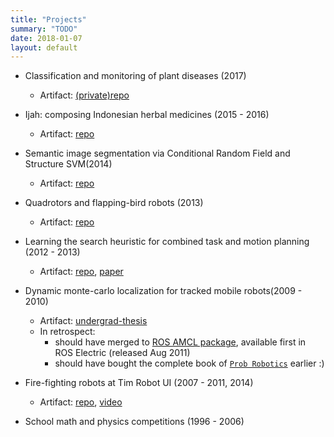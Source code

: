 ```yaml
---
title: "Projects"
summary: "TODO"
date: 2018-01-07
layout: default
---
```

      
* Classification and monitoring of plant diseases (2017)
  * Artifact:
    [(private)repo](https://bitbucket.org/tttor/iotarara)

* Ijah: composing Indonesian herbal medicines (2015 - 2016)
  * Artifact:
    [repo](https://github.com/tttor/csipb-jamu-prj)

* Semantic image segmentation via Conditional Random Field and Structure SVM(2014)
  * Artifact:
    [repo](https://github.com/tttor/lab1231-sun-prj)

* Quadrotors and flapping-bird robots (2013)
  * Artifact:
    [repo](https://github.com/tttor/crim-flapping-bot)

* Learning the search heuristic for combined task and motion planning (2012 - 2013)
  * Artifact:
    [repo](https://github.com/tttor/hiroken-ros-pkg), [paper](http://ieeexplore.ieee.org/document/7415160/)

* Dynamic monte-carlo localization for tracked mobile robots(2009 - 2010)
  * Artifact:
    [undergrad-thesis](http://lib.ui.ac.id/file?file=digital/20249099-R031078.pdf)
  * In retrospect:
    * should have merged to [ROS AMCL package](http://wiki.ros.org/amcl), available first in ROS Electric (released Aug 2011)
    * should have bought the complete book of [`Prob Robotics`](https://photos.app.goo.gl/7q2gcof5z67CO5dz2) earlier :)

* Fire-fighting robots at Tim Robot UI (2007 - 2011, 2014)
  * Artifact:
    [repo](https://github.com/tttor/trui-bot-prj), [video](https://www.youtube.com/watch?v=HcHZ694psGw&t=9s)

* School math and physics competitions (1996 - 2006)
